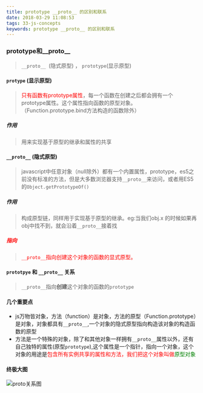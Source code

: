 ```yaml
---
title: prototype __proto__ 的区别和联系
date: 2018-03-29 11:08:53
tags: 33-js-concepts
keywords: prototype __proto__ 的区别和联系
---
```

### prototype和__proto__
> `__proto__ `(隐式原型) ， `prototype`(显示原型)

#### `protype` (显示原型)
> <font color="red">只有函数有prototype属性</font>，每一个函数在创建之后都会拥有一个prototype属性。这个属性指向函数的原型对象。（Function.prototype.bind方法构造的函数除外）

##### 作用
> 用来实现基于原型的继承和属性的共享

#### `__proto__` (隐式原型)
> javascript中任意对象（null除外）都有一个内置属性，prototype，es5之前没有标准的方法，但是大多数浏览器支持`__proto__`来访问，或者用ES5的`Object.getPrototypeOf()`

##### 作用
> 构成原型链，同样用于实现基于原型的继承。eg:当我们obj.x 的时候如果再obj中找不到，就会沿着`__proto__`接着找

##### <font color="red">指向</font>
> <font color="red">`__proto__`指向创建这个对象的函数的显式原型。</font>

#### `prototpye` 和 `__proto__` 关系
> `__proto__`指向**创建**这个对象的函数的`prototype`

#### 几个重要点
* js万物皆对象，方法（function）是对象，方法的原型（Function.prototype）是对象，对象都具有`__proto__`,一个对象的隐式原型指向构造该对象的构造函数的原型
* 方法是一个特殊的对象，除了和其他对象一样拥有`__proto__`属性以外，还有自己独特的属性(原型`prototype`),这个属性是一个指针，指向一个对象，这个对象的用途是<font color="red">包含所有实例共享的属性和方法，我们把这个对象叫做<font color="green">原型对象</font></font>


#### 终极大图
![proto关系图](http://www.zeroyh.cn/images/prototype.jpg)